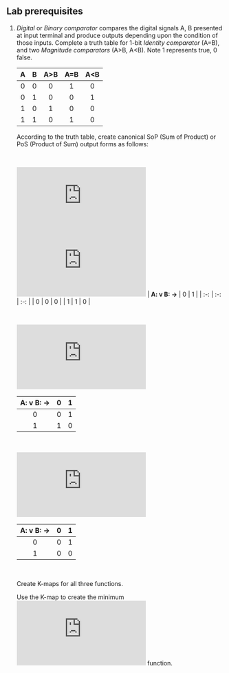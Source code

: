 ## Lab prerequisites

1. *Digital* or *Binary comparator* compares the digital signals A, B presented at input terminal and produce outputs depending upon the condition of those inputs. Complete a truth table for 1-bit *Identity comparator* (A=B), and two *Magnitude comparators* (A>B, A<B). Note 1 represents true, 0 false.

    | **A** | **B** | **A>B** | **A=B** | **A<B** |
    | :-: | :-: | :-: | :-: | :-: |
    | 0 | 0 | 0 | 1 | 0 |
    | 0 | 1 | 0 | 0 | 1 |
    | 1 | 0 | 1 | 0 | 0 |
    | 1 | 1 | 0 | 1 | 0 |

    According to the truth table, create canonical SoP (Sum of Product) or PoS (Product of Sum) output forms as follows:

    &nbsp;

    ![equation](https://latex.codecogs.com/gif.latex?y_%7BA%3EB%7D%5E%7BSoP%7D%3D) 
    ![equation](https://latex.codecogs.com/gif.latex?A%5Ccdot%20%5Cbar%7BB%7D)
    | **A: v B: ->** | 0 | 1 |
    | :-: | :-: | :-: |
    | 0 | 0 | 0 |
    | 1 | 1 | 0 |
    
    &nbsp;
    
    ![equation](https://latex.codecogs.com/gif.latex?y_%7BA%3DB%7D%5E%7BSoP%7D%3D)
    
    | **A: v B: ->** | 0 | 1 |
    | :-: | :-: | :-: |
    | 0 | 0 | 1 |
    | 1 | 1 | 0 |
    
    &nbsp;
    
    ![equation](https://latex.codecogs.com/gif.latex?y_%7BA%3CB%7D%5E%7BPoS%7D%3D)
      
    | **A: v B: ->** | 0 | 1 |
    | :-: | :-: | :-: |
    | 0 | 0 | 1 |
    | 1 | 0 | 0 |
    
    &nbsp;

    Create K-maps for all three functions.
    

    Use the K-map to create the minimum ![equation](https://latex.codecogs.com/gif.latex?y_%7BA%3CB%7D%5E%7BPoS%2Cmin%7D) function.

    &nbsp;
